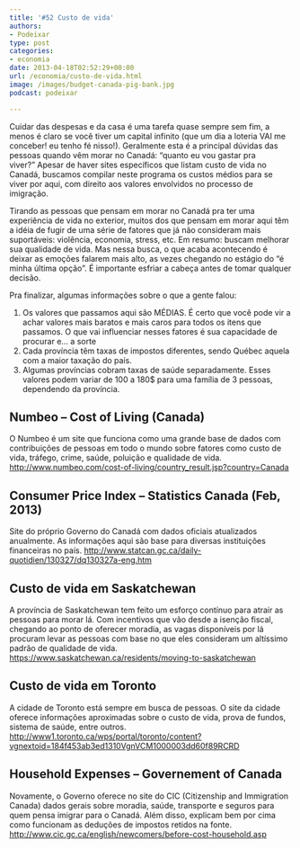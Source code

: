 ```yaml
---
title: '#52 Custo de vida'
authors:
- Podeixar
type: post
categories:
- economia
date: 2013-04-18T02:52:29+00:00
url: /economia/custo-de-vida.html
image: /images/budget-canada-pig-bank.jpg
podcast: podeixar

---
```

Cuidar das despesas e da casa é uma tarefa quase sempre sem fim, a menos é claro se você tiver um capital infinito (que um dia a loteria VAI me conceber! eu tenho fé nisso!). Geralmente esta é a principal dúvidas das pessoas quando vêm morar no Canadá: &#8220;quanto eu vou gastar pra viver?&#8221; Apesar de haver sites específicos que listam custo de vida no Canadá, buscamos compilar neste programa os custos médios para se viver por aqui, com direito aos valores envolvidos no processo de imigração.

Tirando as pessoas que pensam em morar no Canadá pra ter uma experiência de vida no exterior, muitos dos que pensam em morar aqui têm a idéia de fugir de uma série de fatores que já não consideram mais suportáveis: violência, economia, stress, etc. Em resumo: buscam melhorar sua qualidade de vida. Mas nessa busca, o que acaba acontecendo é deixar as emoções falarem mais alto, as vezes chegando no estágio do &#8220;é minha última opção&#8221;. É importante esfriar a cabeça antes de tomar qualquer decisão.

Pra finalizar, algumas informações sobre o que a gente falou:

  1. Os valores que passamos aqui são MÉDIAS. É certo que você pode vir a achar valores mais baratos e mais caros para todos os itens que passamos. O que vai influenciar nesses fatores é sua capacidade de procurar e&#8230; a sorte
  2. Cada província têm taxas de impostos diferentes, sendo Québec aquela com a maior taxação do país.
  3. Algumas províncias cobram taxas de saúde separadamente. Esses valores podem variar de 100 a 180$ para uma família de 3 pessoas, dependendo da província.

## Numbeo &#8211; Cost of Living (Canada)

O Numbeo é um site que funciona como uma grande base de dados com contribuições de pessoas em todo o mundo sobre fatores como custo de vida, tráfego, crime, saúde, poluição e qualidade de vida.
<a href="http://www.numbeo.com/cost-of-living/country_result.jsp?country=Canada" target="_blank">http://www.numbeo.com/cost-of-living/country_result.jsp?country=Canada</a>

## Consumer Price Index &#8211; Statistics Canada (Feb, 2013)

Site do próprio Governo do Canadá com dados oficiais atualizados anualmente. As informações aqui são base para diversas instituições financeiras no país.
<a href="http://www.statcan.gc.ca/daily-quotidien/130327/dq130327a-eng.htm" target="_blank">http://www.statcan.gc.ca/daily-quotidien/130327/dq130327a-eng.htm</a>

## Custo de vida em Saskatchewan

A província de Saskatchewan tem feito um esforço contínuo para atrair as pessoas para morar lá. Com incentivos que vão desde a isenção fiscal, chegando ao ponto de oferecer moradia, as vagas disponíveis por lá procuram levar as pessoas com base no que eles consideram um altíssimo padrão de qualidade de vida.
<a href="https://www.saskatchewan.ca/residents/moving-to-saskatchewan" target="_blank">https://www.saskatchewan.ca/residents/moving-to-saskatchewan</a>

## Custo de vida em Toronto

A cidade de Toronto está sempre em busca de pessoas. O site da cidade oferece informações aproximadas sobre o custo de vida, prova de fundos, sistema de saúde, entre outros.
<a href="http://www1.toronto.ca/wps/portal/contentonly?vgnextoid=3e5eae0b7e612310VgnVCM1000003dd60f89RCRD" target="_blank">http://www1.toronto.ca/wps/portal/toronto/content?vgnextoid=184f453ab3ed1310VgnVCM1000003dd60f89RCRD</a>

## Household Expenses &#8211; Governement of Canada

Novamente, o Governo oferece no site do CIC (Citizenship and Immigration Canada) dados gerais sobre moradia, saúde, transporte e seguros para quem pensa imigrar para o Canadá. Além disso, explicam bem por cima como funcionam as deduções de impostos retidos na fonte.
<a href="http://www.cic.gc.ca/english/newcomers/before-cost-household.asp" target="_blank">http://www.cic.gc.ca/english/newcomers/before-cost-household.asp</a>
